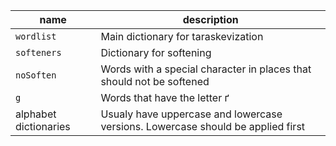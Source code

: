 | name                  | description                                                                     |
| --------------------- | ------------------------------------------------------------------------------- |
| `wordlist`            | Main dictionary for taraskevization                                             |
| `softeners`           | Dictionary for softening                                                        |
| `noSoften`            | Words with a special character in places that should not be softened            |
| `g`                   | Words that have the letter ґ                                                    |
| alphabet dictionaries | Usualy have uppercase and lowercase versions. Lowercase should be applied first |
